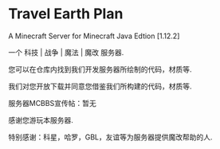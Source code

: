 # Travel Earth Plan

A Minecraft Server for Minecraft Java Edtion [1.12.2]

一个 科技 | 战争 | 魔法 | 魔改 服务器.

您可以在仓库内找到我们开发服务器所绘制的代码，材质等.

我们对您开放下载并同意您借鉴我们所构建的代码，材质等.

服务器MCBBS宣传帖：暂无

感谢您游玩本服务器.

特别感谢：科星，哈罗，GBL，友谊等为服务器提供魔改帮助的人.
